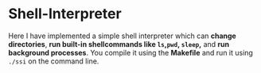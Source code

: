 # Shell-Interpreter
Here I have implemented a simple shell interpreter which can **change directories**, **run built-in shellcommands like `ls`,`pwd`, `sleep`,** and **run background processes**. You compile it using the **Makefile** and run it using `./ssi` on the command line. 
